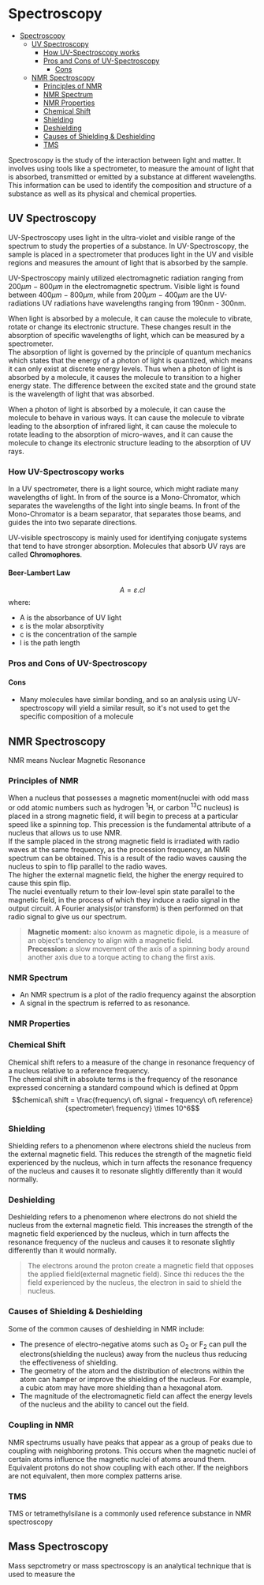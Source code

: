 # Spectroscopy

<!--toc:start-->
- [Spectroscopy](#spectroscopy)
  - [UV Spectroscopy](#uv-spectroscopy)
    - [How UV-Spectroscopy works](#how-uv-spectroscopy-works)
    - [Pros and Cons of UV-Spectroscopy](#pros-and-cons-of-uv-spectroscopy)
      - [Cons](#cons)
  - [NMR Spectroscopy](#nmr-spectroscopy)
    - [Principles of NMR](#principles-of-nmr)
    - [NMR Spectrum](#nmr-spectrum)
    - [NMR Properties](#nmr-properties)
    - [Chemical Shift](#chemical-shift)
    - [Shielding](#shielding)
    - [Deshielding](#deshielding)
    - [Causes of Shielding & Deshielding](#causes-of-shielding-deshielding)
    - [TMS](#tms)
<!--toc:end-->

Spectroscopy is the study of the interaction between light and matter. It involves using tools like a spectrometer,
to measure the amount of light that is absorbed, transmitted or emitted by a substance at different wavelengths. This
information can be used to identify the composition and structure of a substance as well as its physical and chemical
properties.

## UV Spectroscopy
UV-Spectroscopy uses light in the ultra-violet and visible range of the spectrum to study the properties of a substance.
In UV-Spectroscopy, the sample is placed in a spectrometer that produces light in the UV and visible regions and measures
the amount of light that is absorbed by the sample.  

UV-Spectroscopy mainly utilized electromagnetic radiation ranging from $200\mu m\ -\ 800\mu m$ in the electromagnetic
spectrum. Visible light is found between $400\mu m\ -\ 800\mu m$, while from $200\mu m\ -\ 400\mu m$ are the UV-radiations
UV radiations have wavelengths ranging from 190nm - 300nm.

When light is absorbed by a molecule, it can cause the molecule to vibrate, rotate or change its electronic structure.
These changes result in the absorption of specific wavelengths of light, which can be measured by a spectrometer.  
The absorption of light is governed by the principle of quantum mechanics which states that the energy of a photon of light
is quantized, which means it can only exist at discrete energy levels. Thus when a photon of light is absorbed by a
molecule, it causes the molecule to transition to a higher energy state. The difference between the excited state and the
ground state is the wavelength of light that was absorbed.  

When a photon of light is absorbed by a molecule, it can cause the molecule to behave in various ways. It can cause the
molecule to vibrate leading to the absorption of infrared light, it can cause the molecule to rotate leading to the
absorption of micro-waves, and it can cause the molecule to change its electronic structure leading to the absorption of UV rays.

### How UV-Spectroscopy works
In a UV spectrometer, there is a light source, which might radiate many wavelengths of light. In from of the source is a
Mono-Chromator, which separates the wavelengths of the light into single beams. In front of the Mono-Chromator is a beam 
separator, that separates those beams, and guides the into two separate directions.  

UV-visible spectroscopy is mainly used for identifying conjugate systems that tend to have stronger absorption.
Molecules that absorb UV rays are called **Chromophores**.

#### Beer-Lambert Law
$$A = ε.cl$$
where:
* A is the absorbance of UV light
* ε is the molar absorptivity
* c is the concentration of the sample
* l is the path length

### Pros and Cons of UV-Spectroscopy
#### Cons
* Many molecules have similar bonding, and so an analysis using UV-spectroscopy will yield a similar result, so it's not used
to get the specific composition of a molecule

## NMR Spectroscopy
NMR means Nuclear Magnetic Resonance

### Principles of NMR
When a nucleus that possesses a magnetic moment(nuclei with odd mass or odd atomic numbers such as hydrogen $^1$H, or carbon $^{13}$C
nucleus) is placed in a strong
magnetic field, it will begin to precess at a particular speed like a spinning top. This precession is the fundamental
attribute of a nucleus that allows us to use NMR.  
If the sample placed in the strong magnetic field is irradiated with radio waves at the same frequency, as the procession
frequency, an NMR spectrum can be obtained. This is a result of the radio waves causing the nucleus to spin to flip
parallel to the radio waves.  
The higher the external magnetic field, the higher the energy required to cause this spin flip.  
The nuclei eventually return to their low-level spin state parallel to the magnetic field, in the process of which they
induce a radio signal in the output circuit. A Fourier analysis(or transform) is then performed on that radio signal to give us
our spectrum.
> **Magnetic moment:** also knowm as magnetic dipole, is a measure of an object's tendency to align with a magnetic field.  
> **Precession:** a slow movement of the axis of a spinning body around another axis due to a torque acting to chang the first axis.

### NMR Spectrum
* An NMR spectrum is a plot of the radio frequency against the absorption
* A signal in the spectrum is referred to as resonance.

### NMR Properties
### Chemical Shift
Chemical shift refers to a measure of the change in resonance frequency of a nucleus relative to a reference frequency.  
The chemical shift in absolute terms is the frequency of the resonance expressed concerning a standard compound which 
is defined at 0ppm
$$chemical\ shift = \frac{frequency\ of\ signal - frequency\ of\ reference}{spectrometer\ frequency} \times 10^6$$

### Shielding
Shielding refers to a phenomenon where electrons shield the nucleus from the external magnetic field. This reduces the
strength of the magnetic field experienced by the nucleus, which in turn affects the resonance frequency of the nucleus
and causes it to resonate slightly differently than it would normally.

### Deshielding
Deshielding refers to a phenomenon where electrons do not shield the nucleus from the external magnetic field. This increases
the strength of the magnetic field experienced by the nucleus, which in turn affects the resonance frequency of the nucleus
and causes it to resonate slightly differently than it would normally.

> The electrons around the proton create a magnetic field that opposes the applied field(external magnetic field). Since
thi reduces the the field experienced by the nucleus, the electron in said to shield the nucleus.

### Causes of Shielding & Deshielding
Some of the common causes of deshielding in NMR include:
* The presence of electro-negative atoms such as O$_2$ or F$_2$ can pull the electrons(shielding the nucleus) away
  from the nucleus thus reducing the effectiveness of shielding.
* The geometry of the atom and the distribution of electrons within the atom can hamper or improve the shielding of the nucleus.
  For example, a cubic atom may have more shielding than a hexagonal atom.
* The magnitude of the electromagnetic field can affect the energy levels of the nucleus and the ability to cancel out the
  field.

### Coupling in NMR
NMR spectrums usually have peaks that appear as a group of peaks due to coupling with neighboring protons. This occurs when the
magnetic nuclei of certain atoms influence the magnetic nuclei of atoms around them.  
Equivalent protons do not show coupling with each other. If the neighbors are not equivalent, then more complex patterns arise.

### TMS
TMS or tetramethylsilane is a commonly used reference substance in NMR spectroscopy

## Mass Spectroscopy
Mass sepctrometry or mass spectroscopy is an analytical technique that is used to measure the 
